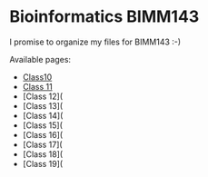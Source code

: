 # Bioinformatics BIMM143

I promise to organize my files for BIMM143 :-)

Available pages:
- [Class10](https://mvlouie.github.io/Bimm-143-Bioinformatics/class10/test.htm)
- [Class 11](https://github.com/mvlouie/Bimm-143-Bioinformatics/blob/master/Class%2011/class%2011.Rmd)
- [Class 12](
- [Class 13](
- [Class 14](
- [Class 15](
- [Class 16](
- [Class 17](
- [Class 18](
- [Class 19](
